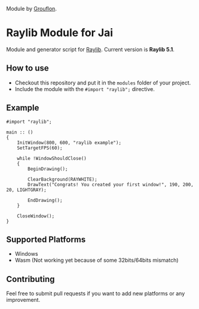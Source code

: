 
Module by [Grouflon](https://github.com/Grouflon/raylib-jai).

# Raylib Module for Jai
Module and generator script for [Raylib](https://www.raylib.com).
Current version is **Raylib 5.1**.

## How to use
- Checkout this repository and put it in the `modules` folder of your project.
- Include the module with the `#import "raylib";` directive.

## Example
```
#import "raylib";

main :: ()
{
    InitWindow(800, 600, "raylib example");
    SetTargetFPS(60);

    while !WindowShouldClose()
    {
        BeginDrawing();

        ClearBackground(RAYWHITE);
	    DrawText("Congrats! You created your first window!", 190, 200, 20, LIGHTGRAY);

	    EndDrawing();
    }

    CloseWindow();
}
```

## Supported Platforms 
- Windows
- Wasm (Not working yet because of some 32bits/64bits mismatch)

## Contributing
Feel free to submit pull requests if you want to add new platforms or any improvement.

